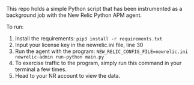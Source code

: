 This repo holds a simple Python script that has been instrumented as a background job with the New Relic Python APM agent. 

To run:

1. Install the requirements: `pip3 install -r requirements.txt` 
2. Input your license key in the newrelic.ini file, line 30
3. Run the agent with the program: `NEW_RELIC_CONFIG_FILE=newrelic.ini newrelic-admin run-python main.py` 
4. To exercise traffic to the program, simply run this command in your terminal a few times. 
5. Head to your NR account to view the data.
